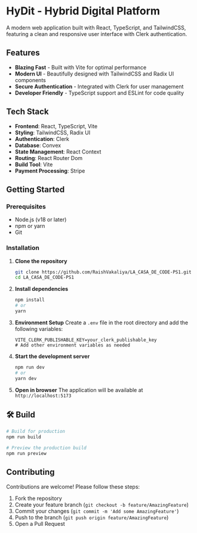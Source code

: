 # HyDit - Hybrid Digital Platform

A modern web application built with React, TypeScript, and TailwindCSS, featuring a clean and responsive user interface with Clerk authentication.

## Features

- **Blazing Fast** - Built with Vite for optimal performance
- **Modern UI** - Beautifully designed with TailwindCSS and Radix UI components
- **Secure Authentication** - Integrated with Clerk for user management
- **Developer Friendly** - TypeScript support and ESLint for code quality

## Tech Stack

- **Frontend**: React, TypeScript, Vite
- **Styling**: TailwindCSS, Radix UI
- **Authentication**: Clerk
- **Database**: Convex
- **State Management**: React Context
- **Routing**: React Router Dom
- **Build Tool**: Vite
- **Payment Processing**: Stripe

## Getting Started

### Prerequisites

- Node.js (v18 or later)
- npm or yarn
- Git

### Installation

1. **Clone the repository**

   ```bash
   git clone https://github.com/RaishVakaliya/LA_CASA_DE_CODE-PS1.git
   cd LA_CASA_DE_CODE-PS1
   ```

2. **Install dependencies**

   ```bash
   npm install
   # or
   yarn
   ```

3. **Environment Setup**
   Create a `.env` file in the root directory and add the following variables:

   ```env
   VITE_CLERK_PUBLISHABLE_KEY=your_clerk_publishable_key
   # Add other environment variables as needed
   ```

4. **Start the development server**

   ```bash
   npm run dev
   # or
   yarn dev
   ```

5. **Open in browser**
   The application will be available at `http://localhost:5173`

## 🛠 Build

```bash
# Build for production
npm run build

# Preview the production build
npm run preview
```

## Contributing

Contributions are welcome! Please follow these steps:

1. Fork the repository
2. Create your feature branch (`git checkout -b feature/AmazingFeature`)
3. Commit your changes (`git commit -m 'Add some AmazingFeature'`)
4. Push to the branch (`git push origin feature/AmazingFeature`)
5. Open a Pull Request

